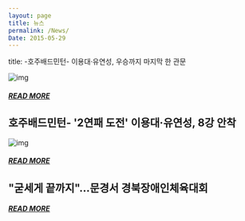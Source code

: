```yaml
---
layout: page
title: 뉴스
permalink: /News/
Date: 2015-05-29
---
```


title: -호주배드민턴- 이용대·유연성, 우승까지 마지막 한 관문

![img](http://img.yonhapnews.co.kr/photo/yna/YH/2015/04/27/PYH2015042701720034000_P2.jpg)
##### [READ MORE](http://spyj71.github.io/Newspost3/)


## 호주배드민턴- '2연패 도전' 이용대·유연성, 8강 안착

![img](http://img.yonhapnews.co.kr/photo/yna/YH/2015/05/15/PYH2015051500620034000_P2.jpg)
##### [READ MORE](http://spyj71.github.io/Newspost3/)


## "굳세게 끝까지"…문경서 경북장애인체육대회

##### [READ MORE](http://spyj71.github.io/Newspost3/)


